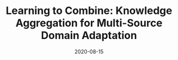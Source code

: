 ---
title: "Learning to Combine: Knowledge Aggregation for Multi-Source Domain Adaptation"
collection: publications
permalink: /publications/eccv2020_msda
venue: "ECCV"
excerpt: 'In this work, we propose a Learning to Combine framework, in which the knowledges acquired from multiple source domains are aggregated and applied to the target domain.'
date: 2020-08-15
authors: Hang Wang*, <b>Minghao Xu*</b>, Bingbing Ni, Wenjun Zhang (<b>* equal contribution</b>)
paperurl: https://www.ecva.net/papers/eccv_2020/papers_ECCV/papers/123530715.pdf
codeurl: https://github.com/ChrisAllenMing/LtC-MSDA
citation: 'Wang, H., Xu, M., Ni, B., & Zhang, W. (2020). Learning to Combine: Knowledge Aggregation for Multi-Source Domain Adaptation. arXiv preprint arXiv:2007.08801.'
---
